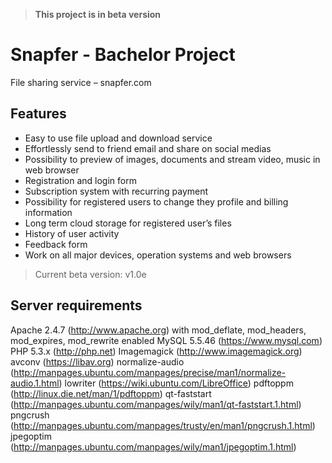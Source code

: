 > **This project is in beta version**

# Snapfer - Bachelor Project

File sharing service – snapfer.com

## Features

* Easy to use file upload and download service
* Effortlessly send to friend email and share on social medias
* Possibility  to preview of images, documents and stream video, music in web browser
* Registration and login form
* Subscription system with recurring payment
* Possibility for registered users to change they profile and billing information
* Long term cloud storage for registered user’s files
* History of user activity
* Feedback form
* Work on all major devices, operation systems and web browsers

> Current beta version: v1.0e

## Server requirements

Apache 2.4.7 (http://www.apache.org) with mod_deflate, mod_headers, mod_expires, mod_rewrite enabled
MySQL 5.5.46 (https://www.mysql.com)
PHP 5.3.x (http://php.net)
Imagemagick (http://www.imagemagick.org)
avconv (https://libav.org)
normalize-audio (http://manpages.ubuntu.com/manpages/precise/man1/normalize-audio.1.html)
lowriter (https://wiki.ubuntu.com/LibreOffice)
pdftoppm (http://linux.die.net/man/1/pdftoppm)
qt-faststart (http://manpages.ubuntu.com/manpages/wily/man1/qt-faststart.1.html)
pngcrush (http://manpages.ubuntu.com/manpages/trusty/en/man1/pngcrush.1.html)
jpegoptim (http://manpages.ubuntu.com/manpages/wily/man1/jpegoptim.1.html)




